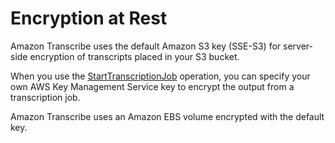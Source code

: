 # Encryption at Rest<a name="encryption-at-rest"></a>

Amazon Transcribe uses the default Amazon S3 key \(SSE\-S3\) for server\-side encryption of transcripts placed in your S3 bucket\.

When you use the [StartTranscriptionJob](API_StartTranscriptionJob.md) operation, you can specify your own AWS Key Management Service key to encrypt the output from a transcription job\.

Amazon Transcribe uses an Amazon EBS volume encrypted with the default key\.